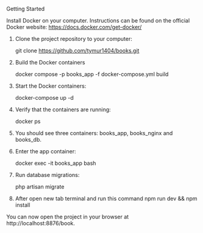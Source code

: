 Getting Started

Install Docker on your computer. Instructions can be found on the official Docker website: https://docs.docker.com/get-docker/

1. Clone the project repository to your computer:

   git clone https://github.com/tymur1404/books.git

3. Build the Docker containers

   docker compose -p books_app -f docker-compose.yml build

4. Start the Docker containers:

   docker-compose up -d


5. Verify that the containers are running:

   docker ps


6. You should see three containers: books_app, books_nginx and books_db.

7. Enter the app container:

   docker exec -it books_app bash


8. Run database migrations:

   php artisan migrate


9. After open new tab terminal and run this command
   npm run dev && npm install


You can now open the project in your browser at http://localhost:8876/book.
